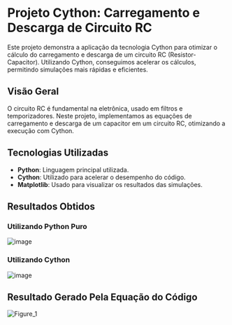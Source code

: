 # Projeto Cython: Carregamento e Descarga de Circuito RC

Este projeto demonstra a aplicação da tecnologia Cython para otimizar o cálculo do carregamento e descarga de um circuito RC (Resistor-Capacitor). Utilizando Cython, conseguimos acelerar os cálculos, permitindo simulações mais rápidas e eficientes.


## Visão Geral

O circuito RC é fundamental na eletrônica, usado em filtros e temporizadores. Neste projeto, implementamos as equações de carregamento e descarga de um capacitor em um circuito RC, otimizando a execução com Cython.

## Tecnologias Utilizadas

- **Python**: Linguagem principal utilizada.
- **Cython**: Utilizado para acelerar o desempenho do código.
- **Matplotlib**: Usado para visualizar os resultados das simulações.

## Resultados Obtidos

### Utilizando Python Puro
![image](https://github.com/user-attachments/assets/0ade4055-987c-4ac4-ad0b-b4edcc2f43d4)

### Utilizando Cython
![image](https://github.com/user-attachments/assets/c2758ff5-ad7f-4b12-92d5-a0247c7c567a)

## Resultado Gerado Pela Equação do Código
![Figure_1](https://github.com/user-attachments/assets/b40b5326-d0ec-4221-b3d1-d3739508fbb1)
